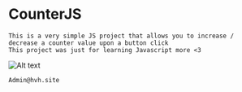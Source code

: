 # CounterJS
```
This is a very simple JS project that allows you to increase / decrease a counter value upon a button click
This project was just for learning Javascript more <3
```

![Alt text](https://i.imgur.com/NW5ZWIR.png "Example")




```
Admin@hvh.site
```

